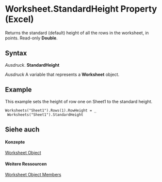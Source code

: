 
# Worksheet.StandardHeight Property (Excel)

Returns the standard (default) height of all the rows in the worksheet, in points. Read-only  **Double**.


## Syntax

 _Ausdruck_. **StandardHeight**

 _Ausdruck_ A variable that represents a **Worksheet** object.


## Example

This example sets the height of row one on Sheet1 to the standard height.


```
Worksheets("Sheet1").Rows(1).RowHeight = _ 
 Worksheets("Sheet1").StandardHeight
```


## Siehe auch


#### Konzepte


[Worksheet Object](182b705e-854a-81cc-a4b0-59b942de55ae.md)
#### Weitere Ressourcen


[Worksheet Object Members](http://msdn.microsoft.com/library/f8c1afea-1a1c-f5e4-37e3-52c434c8c157%28Office.15%29.aspx)